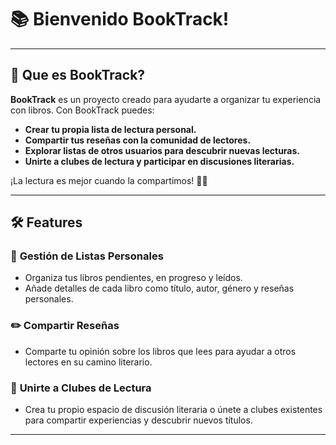 # 📚 **Bienvenido BookTrack!**

---

## 🚀 **Que es BookTrack?**

**BookTrack** es un proyecto creado para ayudarte a organizar tu experiencia con libros. Con BookTrack puedes:

- **Crear tu propia lista de lectura personal.**  
- **Compartir tus reseñas con la comunidad de lectores.**  
- **Explorar listas de otros usuarios para descubrir nuevas lecturas.**  
- **Unirte a clubes de lectura y participar en discusiones literarias.**  

¡La lectura es mejor cuando la compartimos! 📖✨

---

## 🛠️ **Features**

### 📖 **Gestión de Listas Personales**
- Organiza tus libros pendientes, en progreso y leídos.  
- Añade detalles de cada libro como título, autor, género y reseñas personales.

### ✏️ **Compartir Reseñas**
- Comparte tu opinión sobre los libros que lees para ayudar a otros lectores en su camino literario.

### 🤝 **Unirte a Clubes de Lectura**
- Crea tu propio espacio de discusión literaria o únete a clubes existentes para compartir experiencias y descubrir nuevos títulos.

---

